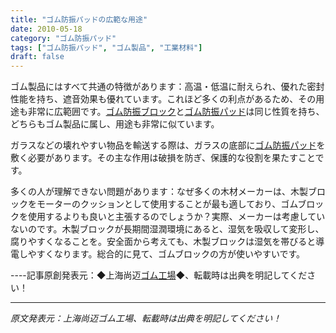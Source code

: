 ```yaml
---
title: "ゴム防振パッドの広範な用途"
date: 2010-05-18
category: "ゴム防振パッド"
tags: ["ゴム防振パッド", "ゴム製品", "工業材料"]
draft: false
---
```


ゴム製品にはすべて共通の特徴があります：高温・低温に耐えられ、優れた密封性能を持ち、遮音効果も優れています。これほど多くの利点があるため、その用途も非常に広範囲です。[ゴム防振ブロック](http://www.smpolymer.com/)と[ゴム防振パッド](http://www.smpolymer.com/xiangjiaojianzhendian/)は同じ性質を持ち、どちらもゴム製品に属し、用途も非常に似ています。

ガラスなどの壊れやすい物品を輸送する際は、ガラスの底部に[ゴム防振パッド](http://www.smpolymer.com/xiangjiaojianzhendian/)を敷く必要があります。その主な作用は破損を防ぎ、保護的な役割を果たすことです。

多くの人が理解できない問題があります：なぜ多くの木材メーカーは、木製ブロックをモーターのクッションとして使用することが最も適しており、ゴムブロックを使用するよりも良いと主張するのでしょうか？実際、メーカーは考慮していないのです。木製ブロックが長期間湿潤環境にあると、湿気を吸収して変形し、腐りやすくなることを。安全面から考えても、木製ブロックは湿気を帯びると導電しやすくなります。総合的に見て、ゴムブロックの方が使いやすいです。

----記事原創発表元：◆上海尚迈[ゴム工場](http://www.smpolymer.com/)◆、転載時は出典を明記してください！

---

*原文発表元：上海尚迈ゴム工場、転載時は出典を明記してください！*